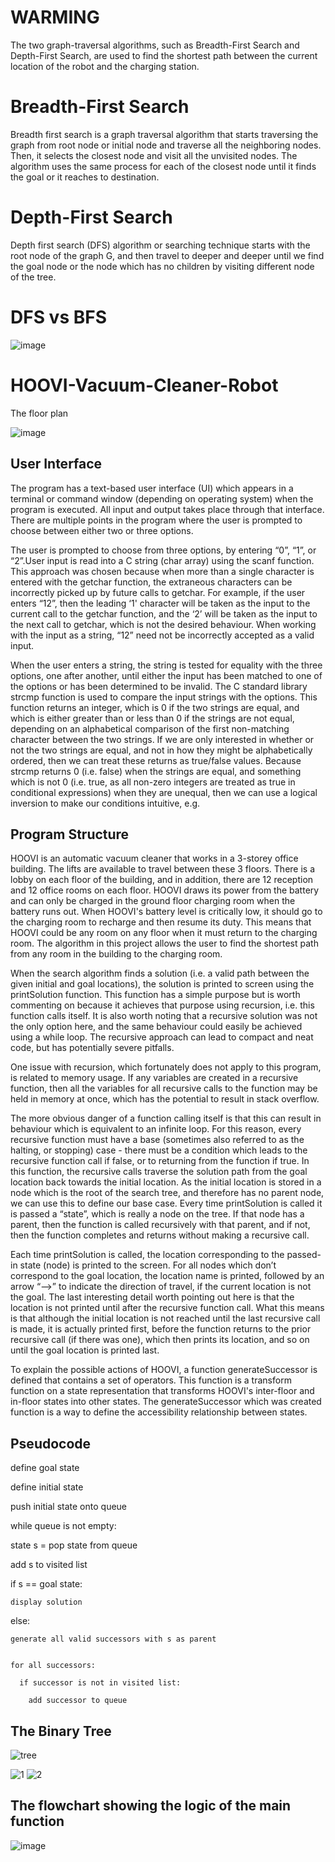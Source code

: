 # WARMING

The two graph-traversal algorithms, such as Breadth-First Search and Depth-First Search, are used to find the shortest path between the current location of the robot and the charging station.

# Breadth-First Search

Breadth first search is a graph traversal algorithm that starts traversing the graph from root node or initial node and traverse all the neighboring nodes. Then, it selects the closest node and visit all the unvisited nodes. The algorithm uses the same process for each of the closest node until it finds the goal or it reaches to destination.

# Depth-First Search

Depth first search (DFS) algorithm or searching technique starts with the root node of the graph G, and then travel to deeper and deeper until we find the goal node or the node which has no children by visiting different node of the tree.

# DFS vs BFS
![image](https://user-images.githubusercontent.com/76905667/182620015-ba53b7ad-3e95-4cc6-afd8-8dda643bfe0f.png)



# HOOVI-Vacuum-Cleaner-Robot
The floor plan

![image](https://user-images.githubusercontent.com/76905667/180611060-5617e08b-da6d-43ef-a1d0-ab6ee304090d.png)

## User Interface

The program has a text-based user interface (UI) which appears in a terminal or command window (depending on operating system) when the program is executed. All input and output takes place through that interface. There are multiple points in the program where the user is prompted to choose between either two or three options.

The user is prompted to choose from three options, by entering “0”, “1”, or “2”.User input is read into a C string (char array) using the scanf function. This approach was chosen because when more than a single character is entered with the getchar function, the extraneous characters can be incorrectly picked up by future calls to getchar. For example, if the user enters “12”, then the leading ‘1' character will be taken as the input to the current call to the getchar function, and the ‘2’ will be taken as the input to the next call to getchar, which is not the desired behaviour. When working with the input as a string, “12” need not be incorrectly accepted as a valid input.

When the user enters a string, the string is tested for equality with the three options, one after another, until either the input has been matched to one of the options or has been determined to be invalid. The C standard library strcmp function is used to compare the input strings with the options. This function returns an integer, which is 0 if the two strings are equal, and which is either greater than or less than 0 if the strings are not equal, depending on an alphabetical comparison
of the first non-matching character between the two strings. If we are only interested in whether or not the two strings are equal, and not in how they might be alphabetically ordered, then we can treat these returns as true/false values. Because strcmp returns 0 (i.e. false) when the strings are equal, and something which is not 0 (i.e. true, as all non-zero integers are treated as true in conditional expressions) when they are unequal, then we can use a logical inversion to make our conditions intuitive, e.g.

## Program Structure

HOOVI is an automatic vacuum cleaner that works in a 3-storey office building. The lifts are available to travel between these 3 floors. There is a lobby on each floor of the building, and in addition, there are 12 reception and 12 office rooms on each floor. HOOVI draws its power from the battery and can only be charged in the ground floor charging room when the battery runs out. When HOOVI's battery level is critically low, it should go to the charging room to recharge and then resume its duty. This means that HOOVI could be any room on any floor when it must return to the charging room. The algorithm in this project allows the user to find the shortest path from any room in the building to the charging room.

When the search algorithm finds a solution (i.e. a valid path between the given initial and goal locations), the solution is printed to screen using the printSolution function. This function has a simple purpose but is worth commenting on because it achieves that purpose using recursion, i.e. this function calls itself. It is also worth noting that a recursive solution was not the only option here, and the same behaviour could easily be achieved using a while loop. The recursive approach can lead to compact and neat code, but has potentially severe pitfalls.

One issue with recursion, which fortunately does not apply to this program, is related to memory usage. If any variables are created in a recursive function, then all the variables for all recursive calls to the function may be held in memory at once, which has the potential to result in stack overflow.

The more obvious danger of a function calling itself is that this can result in behaviour which is equivalent to an infinite loop. For this reason, every recursive function must have a base (sometimes also referred to as the halting, or stopping) case - there must be a condition which leads to the recursive function call if false, or to returning from the function if true. In this function, the recursive calls traverse the solution path from the goal location back towards the initial location. As the initial location is stored in a node which is the root of the search tree, and therefore has no parent node, we can use this to define our base case. Every time printSolution is called it is passed a “state”, which is really a node on the tree. If that node has a parent, then the function is called recursively with that parent, and if not, then the function completes and returns without making a recursive call. 

Each time printSolution is called, the location corresponding to the passed-in state (node) is printed to the screen. For all nodes which don’t correspond to the goal location, the location name is printed, followed by an arrow “—->” to indicate the direction of travel, if the current location is not the goal. The last interesting detail worth pointing out here is that the location is not printed until after the recursive function call. What this means is that although the initial location is not reached until the last recursive call is made, it is actually printed first, before the function returns to the prior recursive call (if there was one), which then prints its location, and so on until the goal location is printed last.

To explain the possible actions of HOOVI, a function generateSuccessor is defined that contains a set of operators. This function is a transform function on a state representation that transforms HOOVI's inter-floor and in-floor states into other states. The generateSuccessor which was created function is a way to define the accessibility relationship between states.

## Pseudocode

define goal state


define initial state


push initial state onto queue

while queue is not empty:
  
  state s = pop state from queue
  
  add s to visited list


  if s == goal state:
    
    display solution

  
  else:
    
    generate all valid successors with s as parent
    
    
    for all successors:
      
      if successor is not in visited list:
        
        add successor to queue
        
## The Binary Tree

![tree](https://user-images.githubusercontent.com/76905667/182643316-d79076d7-7872-45b3-a173-85d5d3771d67.png)


![1](https://user-images.githubusercontent.com/76905667/180611167-71336fbe-f399-46f1-ab18-385b64bd11cf.png)
![2](https://user-images.githubusercontent.com/76905667/180611170-72c2e948-b274-4816-8019-00f7b1023a3f.png)

## The flowchart showing the logic of the main function

![image](https://user-images.githubusercontent.com/76905667/182635118-0d538cc8-f5d8-45fc-b744-9750fecedbff.png)

